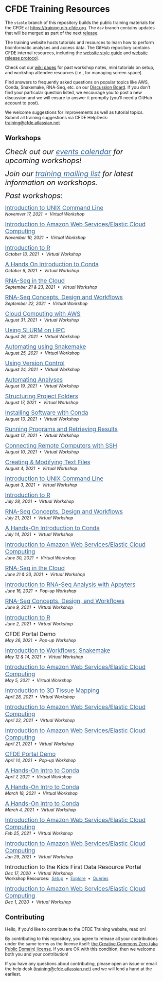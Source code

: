 # CFDE Training Resources

The `stable` branch of this repository builds the public training materials for the CFDE at https://training.nih-cfde.org. The `dev` branch contains updates that will be merged as part of the next [release](https://github.com/nih-cfde/training-and-engagement/blob/dev/docs/TrainingRepoReleasePlan/TrainingRepo-Release-Plan.md).

The training website hosts tutorials and resources to learn how to perform bioinformatic analyses and access data. The GitHub repository contains CFDE internal resources, including the [website style guide](./docs/Website-Style-Guide/0index.md) and [website release protocol](./docs/TrainingRepoReleasePlan/TrainingRepo-Release-Plan.md).

Check out our [wiki pages](https://github.com/nih-cfde/training-and-engagement/wiki) for past workshop notes, mini tutorials on setup, and workshop attendee resources (i.e., for managing screen space).

Find answers to frequently asked questions on popular topics like AWS, Conda, Snakemake, RNA-Seq, etc. on our [Discussion Board](https://github.com/nih-cfde/training-and-engagement/discussions). If you don't find your particular question listed, we encourage you to post a new discussion and we will ensure to answer it promptly (you'll need a GitHub account to post).

We welcome suggestions for improvements as well as tutorial topics. Submit all training suggestions via CFDE HelpDesk: training@cfde.atlassian.net

## Workshops

<div>
 <p><div style="font-size:24px; font-style: italic"><i>Check out our <a href="https://www.nih-cfde.org/events/" target="_blank" rel="noopener" style="color:#336699;">events calendar</a> for upcoming workshops!</i></div></p>
</div>
<div>
 <p><div style="font-size:24px; font-style: italic">Join our <a href="mailto:CFDETraining+subscribe@CFDEpublic.groups.io" target="_blank" rel="noopener" style="color:#336699;">training mailing list</a> for latest information on workshops.</div></p>
</div>
<div>
 <p><div style="font-size:24px; font-style: italic">Past workshops:</a></div></p>
</div>
<div>
 <p><div style="font-size:19px"><a href="https://github.com/nih-cfde/training-and-engagement/wiki/An-Introduction-to-UNIX:-November-17,-2021" target="_blank" rel="noopener" style="color:#336699;">Introduction to UNIX Command Line</a></div><i>Novemver 17,&nbsp;2021 &nbsp;&bull;&nbsp; Virtual Workshop</i><br/></p>
</div>
<div>
 <p><div style="font-size:19px"><a href="https://github.com/nih-cfde/training-and-engagement/wiki/A-Hands-On-Introduction-to-AWS:-November-10,-2021" target="_blank" rel="noopener" style="color:#336699;">Introduction to Amazon Web Services/Elastic Cloud Computing</a></div><i>November 10,&nbsp;2021 &nbsp;&bull;&nbsp; Virtual Workshop</i><br/></p>
</div>
<div>
  <p><div style="font-size:19px"><a href="https://github.com/nih-cfde/training-and-engagement/wiki/Introduction-to-R:-October-13,-2021" target="_blank" rel="noopener" style="color:#336699;">Introduction to R</a></div><i>October 13,&nbsp;2021 &nbsp;&bull;&nbsp; Virtual Workshop</i><br/></p>
</div>
<div>
 <p><div style="font-size:19px"><a href="https://github.com/nih-cfde/training-and-engagement/wiki/A-Hands-On-Introduction-to-Conda:-October-6,-2021" target="_blank" rel="noopener" style="color:#336699;">A Hands On Introduction to Conda</a></div><i>October 6,&nbsp;2021 &nbsp;&bull;&nbsp; Virtual Workshop</i><br/></p>
</div>
<div>
 <p><div style="font-size:19px"><a href="https://github.com/nih-cfde/training-and-engagement/wiki/RNA-Seq-in-the-cloud:-June-21-&-23,-2021" target="_blank" rel="noopener" style="color:#336699;">RNA-Seq in the Cloud</a></div><i>September 21 & 23,&nbsp;2021 &nbsp;&bull;&nbsp; Virtual Workshop</i><br/></p>
</div>
<div>
 <p><div style="font-size:19px"><a href="https://osf.io/txcw8/" target="_blank" rel="noopener" style="color:#336699;">RNA-Seq Concepts, Design and Workflows</a></div><i>September 22,&nbsp;2021 &nbsp;&bull;&nbsp; Virtual Workshop</i><br/></p>
</div>
<div>
 <p><div style="font-size:19px"><a href="https://ngs-docs.github.io/2021-august-remote-computing/making-use-of-on-demand-cloud-computers-from-amazon-web-services.html" target="_blank" rel="noopener" style="color:#336699;">Cloud Computing with AWS</a></div><i>August 31,&nbsp;2021 &nbsp;&bull;&nbsp; Virtual Workshop</i><br/></p>
</div>
<div>
 <p><div style="font-size:19px"><a href="https://ngs-docs.github.io/2021-august-remote-computing/executing-large-analyses-on-hpc-clusters-with-slurm.html" target="_blank" rel="noopener" style="color:#336699;">Using SLURM on HPC</a></div><i>August 26,&nbsp;2021 &nbsp;&bull;&nbsp; Virtual Workshop</i><br/></p>
</div>
<div>
 <p><div style="font-size:19px"><a href="https://ngs-docs.github.io/2021-august-remote-computing/automating-your-analyses-with-the-snakemake-workflow-system.html" target="_blank" rel="noopener" style="color:#336699;">Automating using Snakemake</a></div><i>August 25,&nbsp;2021 &nbsp;&bull;&nbsp; Virtual Workshop</i><br/></p>
</div>
<div>
 <p><div style="font-size:19px"><a href="https://ngs-docs.github.io/2021-august-remote-computing/keeping-track-of-your-files-with-version-control.html" target="_blank" rel="noopener" style="color:#336699;">Using Version Control</a></div><i>August 24,&nbsp;2021 &nbsp;&bull;&nbsp; Virtual Workshop</i><br/></p>
</div>
<div>
 <p><div style="font-size:19px"><a href="https://ngs-docs.github.io/2021-august-remote-computing/automating-your-analyses-and-executing-long-running-analyses-on-remote-computers.html" target="_blank" rel="noopener" style="color:#336699;">Automating Analyses</a></div><i>August 19,&nbsp;2021 &nbsp;&bull;&nbsp; Virtual Workshop</i><br/></p>
</div>
<div>
 <p><div style="font-size:19px"><a href="https://ngs-docs.github.io/2021-august-remote-computing/structuring-your-projects-for-current-and-future-you.html" target="_blank" rel="noopener" style="color:#336699;">Structuring Project Folders</a></div><i>August 17,&nbsp;2021 &nbsp;&bull;&nbsp; Virtual Workshop</i><br/></p>
</div>
<div>
 <p><div style="font-size:19px"><a href="https://ngs-docs.github.io/2021-august-remote-computing/installing-software-on-remote-computers-with-conda.html" target="_blank" rel="noopener" style="color:#336699;">Installing Software with Conda</a></div><i>August 13,&nbsp;2021 &nbsp;&bull;&nbsp; Virtual Workshop</i><br/></p>
</div>
<div>
 <p><div style="font-size:19px"><a href="https://ngs-docs.github.io/2021-august-remote-computing/running-programs-on-remote-computers-and-retrieving-the-results.html" target="_blank" rel="noopener" style="color:#336699;">Running Programs and Retrieving Results</a></div><i>August 12,&nbsp;2021 &nbsp;&bull;&nbsp; Virtual Workshop</i><br/></p>
</div>
<div>
 <p><div style="font-size:19px"><a href="https://ngs-docs.github.io/2021-august-remote-computing/connecting-to-remote-computers-with-ssh.html" target="_blank" rel="noopener" style="color:#336699;">Connecting Remote Computers with SSH</a></div><i>August 10,&nbsp;2021 &nbsp;&bull;&nbsp; Virtual Workshop</i><br/></p>
</div>
<div>
 <p><div style="font-size:19px"><a href="https://ngs-docs.github.io/2021-august-remote-computing/creating-and-modifying-text-files-on-remote-computers.html" target="_blank" rel="noopener" style="color:#336699;">Creating & Modifying Text Files</a></div><i>August 4,&nbsp;2021 &nbsp;&bull;&nbsp; Virtual Workshop</i><br/></p>
</div>
<div>
 <p><div style="font-size:19px"><a href="https://ngs-docs.github.io/2021-august-remote-computing/introduction-to-the-unix-command-line.html" target="_blank" rel="noopener" style="color:#336699;">Introduction to UNIX Command Line</a></div><i>August 3,&nbsp;2021 &nbsp;&bull;&nbsp; Virtual Workshop</i><br/></p>
</div>
<div>
 <p><div style="font-size:19px"><a href="https://github.com/nih-cfde/training-and-engagement/wiki/Introduction-to-R:-July-28,-2021" target="_blank" rel="noopener" style="color:#336699;">Introduction to R</a></div><i>July 28,&nbsp;2021 &nbsp;&bull;&nbsp; Virtual Workshop</i><br/></p>
</div>
<div>
 <p><div style="font-size:19px"><a href="https://osf.io/txcw8/" target="_blank" rel="noopener" style="color:#336699;">RNA-Seq Concepts, Design and Workflows</a></div><i>July 21,&nbsp;2021 &nbsp;&bull;&nbsp; Virtual Workshop</i><br/></p>
</div>
<div>
 <p><div style="font-size:19px"><a href="https://github.com/nih-cfde/training-and-engagement/wiki/A-Hands-On-Introduction-to-Conda:-July-14,-2021" target="_blank" rel="noopener" style="color:#336699;">A Hands-On Introduction to Conda</a></div><i>July 14,&nbsp;2021 &nbsp;&bull;&nbsp; Virtual Workshop</i><br/></p>
</div>
 <p><div style="font-size:19px"><a href="https://github.com/nih-cfde/training-and-engagement/wiki/A-Hands-On-Introduction-to-AWS:-June-30,-2021" target="_blank" rel="noopener" style="color:#336699;">Introduction to Amazon Web Services/Elastic Cloud Computing</a></div><i>June 30,&nbsp;2021 &nbsp;&bull;&nbsp; Virtual Workshop</i><br/></p>
</div>
<div>
 <p><div style="font-size:19px"><a href="https://github.com/nih-cfde/training-and-engagement/wiki/RNA-Seq-in-the-cloud:-June-21-&-23,-2021" target="_blank" rel="noopener" style="color:#336699;">RNA-Seq in the Cloud</a></div><i>June 21 & 23,&nbsp;2021 &nbsp;&bull;&nbsp; Virtual Workshop</i><br/></p>
</div>
<div>
 <p><div style="font-size:19px"><a href="https://us06web.zoom.us/rec/share/wYs0AGJ8cQHZ_UhaE1JJ4q4JmM8K7-F_S95t1OxLPwyuezTTlGjVtGz4ruqwGMp1.0ZBYwGZFeeVAoncw?startTime=1623862864000" target="_blank" rel="noopener" style="color:#336699;">Introduction to RNA-Seq Analysis with Appyters</a></div><i>June 16,&nbsp;2021 &nbsp;&bull;&nbsp; Pop-up Workshop</i><br/></p>
</div>
<div>
 <p><div style="font-size:19px"><a href="https://osf.io/kj5av/" target="_blank" rel="noopener" style="color:#336699;">RNA-Seq Concepts, Design, and Workflows</a></div><i>June 9,&nbsp;2021 &nbsp;&bull;&nbsp; Virtual Workshop</i><br/></p>
</div>
<div>
 <p><div style="font-size:19px"><a href="https://github.com/nih-cfde/training-and-engagement/wiki/Introduction-to-R:-June-2,-2021" target="_blank" rel="noopener" style="color:#336699;">Introduction to R</a></div><i>June 2,&nbsp;2021 &nbsp;&bull;&nbsp; Virtual Workshop</i><br/></p>
</div>
<div>
 <p><div style="font-size:19px">CFDE Portal Demo</div><i>May 26,&nbsp;2021 &nbsp;&bull;&nbsp; Pop-up Workshop</i><br/></p>
</div>
<div>
 <p><div style="font-size:19px"><a href="https://github.com/nih-cfde/training-and-engagement/wiki/Introduction-to-Workflows:-Snakemake-Part-I-&-II-May-12-&-14th,-2021" target="_blank" rel="noopener" style="color:#336699;">Introduction to Workflows: Snakemake</a></div><i>May 12 & 14,&nbsp;2021 &nbsp;&bull;&nbsp; Virtual Workshop</i><br/></p>
</div>
<div>
 <p><div style="font-size:19px"><a href="https://github.com/nih-cfde/training-and-engagement/wiki/A-Hands-On-Introduction-to-AWS:-May-05,-2021" target="_blank" rel="noopener" style="color:#336699;">Introduction to Amazon Web Services/Elastic Cloud Computing</a></div><i>May 5,&nbsp;2021 &nbsp;&bull;&nbsp; Virtual Workshop</i><br/></p>
</div>
<div>
 <p><div style="font-size:19px"><a href="https://github.com/nih-cfde/training-and-engagement/wiki/Introduction-to-3D-Tissue-Mapping:-April-28,-2021" target="_blank" rel="noopener" style="color:#336699;">Introduction to 3D Tissue Mapping</a></div><i>April 28,&nbsp;2021 &nbsp;&bull;&nbsp; Virtual Workshop</i><br/></p>
</div>
<div>
 <p><div style="font-size:19px"><a href="https://github.com/nih-cfde/training-and-engagement/wiki/A-Hands-On-Introduction-to-AWS:-April-22,-2021" target="_blank" rel="noopener" style="color:#336699;">Introduction to Amazon Web Services/Elastic Cloud Computing</a></div><i>April 22,&nbsp;2021 &nbsp;&bull;&nbsp; Virtual Workshop</i><br/></p>
</div>
<div>
 <p><div style="font-size:19px"><a href="https://github.com/nih-cfde/training-and-engagement/wiki/A-Hands-On-Introduction-to-AWS:-April-21,-2021" target="_blank" rel="noopener" style="color:#336699;">Introduction to Amazon Web Services/Elastic Cloud Computing</a></div><i>April 21,&nbsp;2021 &nbsp;&bull;&nbsp; Virtual Workshop</i><br/></p>
</div>
<div>
  <p><div style="font-size:19px"><a href="http://bit.ly/3abyDy0" target="_blank" rel="noopener" style="color:#336699;">CFDE Portal Demo</a></div><i>April 14,&nbsp;2021 &nbsp;&bull;&nbsp; Pop-up Workshop</i><br/></p>
</div>
<div>
 <p><div style="font-size:19px"><a href="https://github.com/nih-cfde/training-and-engagement/wiki/A-Hands-On-Introduction-to-Conda:-April-7,-2021" target="_blank" rel="noopener" style="color:#336699;">A Hands-On Intro to Conda</a></div><i>April 7,&nbsp;2021 &nbsp;&bull;&nbsp; Virtual Workshop</i><br/></p>
</div>
<div>
 <p><div style="font-size:19px"><a href="https://github.com/nih-cfde/training-and-engagement/wiki/A-Hands-On-Introduction-to-Conda:-March-18,-2021" target="_blank" rel="noopener" style="color:#336699;">A Hands-On Intro to Conda</a></div><i>March 18,&nbsp;2021 &nbsp;&bull;&nbsp; Virtual Workshop</i><br/></p>
</div>
<div>
 <p><div style="font-size:19px"><a href="https://github.com/nih-cfde/training-and-engagement/wiki/A-Hands-On-Introduction-to-Conda:-March-4,-2021" target="_blank" rel="noopener" style="color:#336699;">A Hands-On Intro to Conda</a></div><i>March 4,&nbsp;2021 &nbsp;&bull;&nbsp; Virtual Workshop</i><br/></p>
</div>
<div>
 <p><div style="font-size:19px"><a href="https://github.com/nih-cfde/training-and-engagement/wiki/A-Hands-On-Introduction-to-AWS:-February-25,-2021" target="_blank" rel="noopener" style="color:#336699;">Introduction to Amazon Web Services/Elastic Cloud Computing</a></div><i>Feb 25,&nbsp;2021 &nbsp;&bull;&nbsp; Virtual Workshop</i><br/></p>
</div>
<div>
 <p><div style="font-size:19px"><a href="https://github.com/nih-cfde/training-and-engagement/wiki/A-Hands-On-Introduction-to-AWS:-January-29,-2021" target="_blank" rel="noopener" style="color:#336699;">Introduction to Amazon Web Services/Elastic Cloud Computing</a></div><i>Jan 29,&nbsp;2021 &nbsp;&bull;&nbsp; Virtual Workshop</i><br/></p>
</div>
<div>
 <p><div style="font-size:19px">Introduction to the Kids First Data Resource Portal</div><i>Dec 17,&nbsp;2020 &nbsp;&bull;&nbsp; Virtual Workshop</i><br/>Workshop Resources:&nbsp; <a href="./Common-Fund-Tools/Kids-First/Portal-Setup-And-Permissions/KF_3_KF_Registration/" target="_blank" rel="noopener" style="color:#336699;">Setup</a> &nbsp;&bull;&nbsp; <a href="./Common-Fund-Tools/Kids-First/Exploring-Data-in-the-KF-Portal/KF_5_Explore/" target="_blank" rel="noopener" style="color:#336699;">Explore</a> &nbsp;&bull;&nbsp; <a href="./Common-Fund-Tools/Kids-First/Advanced-KF-Portal-Queries/KF_9_AdvancedQuery/" target="_blank" rel="noopener" style="color:#336699;">Queries</a></p>
</div>
<div>
 <p><div style="font-size:19px"><a href="https://github.com/nih-cfde/training-and-engagement/wiki/A-Hands-On-Introduction-to-AWS:-December-1,-2020" target="_blank" rel="noopener" style="color:#336699;">Introduction to Amazon Web Services/Elastic Cloud Computing</a></div><i>Dec 1,&nbsp;2020 &nbsp;&bull;&nbsp; Virtual Workshop</i><br/></p>
</div>


## Contributing
Hello, if you'd like to contribute to the CFDE Training website, read on!

By contributing to this repository, you agree to release all your contributions under the same terms as the license itself: [the Creative Commons Zero (aka Public Domain) license](./license.md). If you are OK with this condition, then we welcome both you and your contribution!

If you have any questions about contributing, please open an issue or email the help desk (training@cfde.atlassian.net) and we will lend a hand at the earliest.
